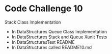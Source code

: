 # Code Challenge 10

Stack Class Implementation
- In DataStructures
Queue Class Implementation
- In DataStructures
Stack and Queue Xunit Tests
- In DataStructuresTest
README
- In DataStructures called README10.md